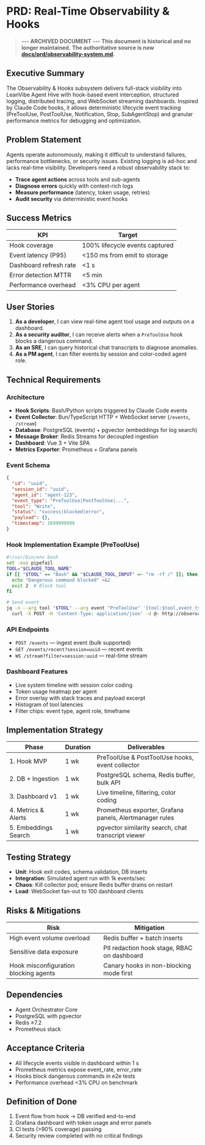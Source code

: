 # PRD: Real-Time Observability & Hooks

> **--- ARCHIVED DOCUMENT ---**
> **This document is historical and no longer maintained.**
> **The authoritative source is now [docs/prd/observability-system.md](/docs/prd/observability-system.md).**

## Executive Summary

The Observability & Hooks subsystem delivers full-stack visibility into LeanVibe Agent Hive with hook-based event interception, structured logging, distributed tracing, and WebSocket streaming dashboards. Inspired by Claude Code hooks, it allows deterministic lifecycle event tracking (PreToolUse, PostToolUse, Notification, Stop, SubAgentStop) and granular performance metrics for debugging and optimization.

## Problem Statement

Agents operate autonomously, making it difficult to understand failures, performance bottlenecks, or security issues. Existing logging is ad-hoc and lacks real-time visibility. Developers need a robust observability stack to:
- **Trace agent actions** across tools and sub-agents
- **Diagnose errors** quickly with context-rich logs
- **Measure performance** (latency, token usage, retries)
- **Audit security** via deterministic event hooks

## Success Metrics

| KPI | Target |
|---|---|
| Hook coverage | 100% lifecycle events captured |
| Event latency (P95) | <150 ms from emit to storage |
| Dashboard refresh rate | <1 s |
| Error detection MTTR | <5 min |
| Performance overhead | <3% CPU per agent |

## User Stories

1. **As a developer**, I can view real-time agent tool usage and outputs on a dashboard.
2. **As a security auditor**, I can receive alerts when a `PreToolUse` hook blocks a dangerous command.
3. **As an SRE**, I can query historical chat transcripts to diagnose anomalies.
4. **As a PM agent**, I can filter events by session and color-coded agent role.

## Technical Requirements

### Architecture
- **Hook Scripts**: Bash/Python scripts triggered by Claude Code events
- **Event Collector**: Bun/TypeScript HTTP + WebSocket server (`/events`, `/stream`)
- **Database**: PostgreSQL (events) + pgvector (embeddings for log search)
- **Message Broker**: Redis Streams for decoupled ingestion
- **Dashboard**: Vue 3 + Vite SPA
- **Metrics Exporter**: Prometheus + Grafana panels

### Event Schema
```json
{
  "id": "uuid",
  "session_id": "uuid",
  "agent_id": "agent-123",
  "event_type": "PreToolUse|PostToolUse|...",
  "tool": "Write",
  "status": "success|blocked|error",
  "payload": {},
  "timestamp": 1699999999
}
```

### Hook Implementation Example (PreToolUse)
```bash
#!/usr/bin/env bash
set -euo pipefail
TOOL="$CLAUDE_TOOL_NAME"
if [[ "$TOOL" == "Bash" && "$CLAUDE_TOOL_INPUT" =~ "rm -rf /" ]]; then
  echo "Dangerous command blocked" >&2
  exit 2  # Block tool
fi

# Send event
jq -n --arg tool "$TOOL" --arg event "PreToolUse" '{tool:$tool,event_type:$event,timestamp:(now|floor)}' | \
  curl -X POST -H 'Content-Type: application/json' -d @- http://observability-server:7070/events
```

### API Endpoints
- `POST /events` — ingest event (bulk supported)
- `GET /events/recent?session=uuid` — recent events
- `WS /stream?filter=session:uuid` — real-time stream

### Dashboard Features
- Live system timeline with session color coding
- Token usage heatmap per agent
- Error overlay with stack traces and payload excerpt
- Histogram of tool latencies
- Filter chips: event type, agent role, timeframe

## Implementation Strategy

| Phase | Duration | Deliverables |
|---|---|---|
| 1. Hook MVP | 1 wk | PreToolUse & PostToolUse hooks, event collector |
| 2. DB + Ingestion | 1 wk | PostgreSQL schema, Redis buffer, bulk API |
| 3. Dashboard v1 | 1 wk | Live timeline, filtering, color coding |
| 4. Metrics & Alerts | 1 wk | Prometheus exporter, Grafana panels, Alertmanager rules |
| 5. Embeddings Search | 1 wk | pgvector similarity search, chat transcript viewer |

## Testing Strategy
- **Unit**: Hook exit codes, schema validation, DB inserts
- **Integration**: Simulated agent run with 1k events/sec
- **Chaos**: Kill collector pod; ensure Redis buffer drains on restart
- **Load**: WebSocket fan-out to 100 dashboard clients

## Risks & Mitigations
| Risk | Mitigation |
|---|---|
| High event volume overload | Redis buffer + batch inserts |
| Sensitive data exposure | PII redaction hook stage, RBAC on dashboard |
| Hook misconfiguration blocking agents | Canary hooks in non-blocking mode first |

## Dependencies
- Agent Orchestrator Core
- PostgreSQL with pgvector
- Redis ≥7.2
- Prometheus stack

## Acceptance Criteria
- All lifecycle events visible in dashboard within 1 s
- Prometheus metrics expose event_rate, error_rate
- Hooks block dangerous commands in e2e tests
- Performance overhead <3% CPU on benchmark

## Definition of Done
1. Event flow from hook → DB verified end-to-end
2. Grafana dashboard with token usage and error panels
3. CI tests (>90% coverage) passing
4. Security review completed with no critical findings
